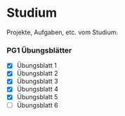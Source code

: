 # Studium

Projekte, Aufgaben, etc. vom Studium.

### PG1 Übungsblätter

- [x] Übungsblatt 1
- [x] Übungsblatt 2
- [x] Übungsblatt 3
- [x] Übungsblatt 4
- [x] Übungsblatt 5
- [ ] Übungsblatt 6
